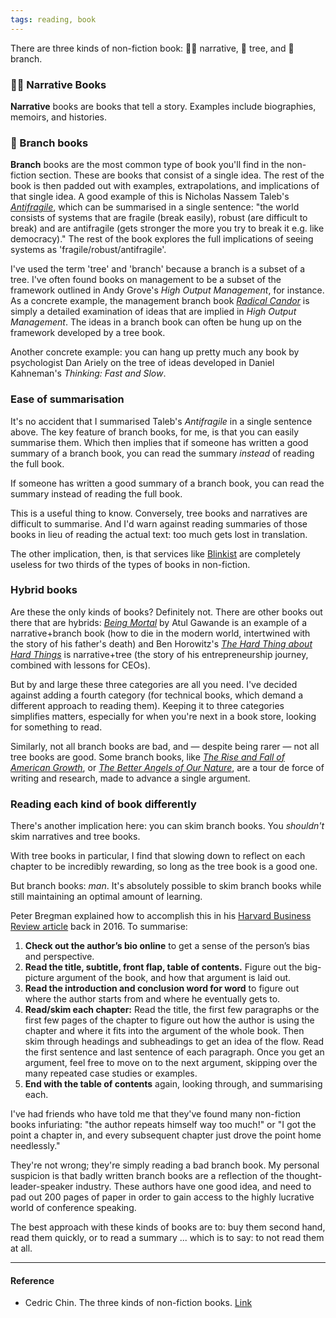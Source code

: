 ```yaml
---
tags: reading, book
---
```


There are three kinds of non-fiction book: 💁‍♀️ narrative, 🌳 tree, and 🌿 branch.

### 💁‍♀️ Narrative Books

**Narrative** books are books that tell a story. Examples include biographies,
memoirs, and histories.

### 🌿 Branch books

**Branch** books are the most common type of book you'll find in the non-fiction
section. These are books that consist of a single idea. The rest of the book is
then padded out with examples, extrapolations, and implications of that single
idea. A good example of this is Nicholas Nassem Taleb's
_[Antifragile](https://www.amazon.com/Antifragile-Things-That-Disorder-Incerto/dp/0812979680)_,
which can be summarised in a single sentence: "the world consists of systems
that are fragile (break easily), robust (are difficult to break) and are
antifragile (gets stronger the more you try to break it e.g. like democracy)."
The rest of the book explores the full implications of seeing systems as
'fragile/robust/antifragile'.

I've used the term 'tree' and 'branch' because a branch is a subset of a tree.
I've often found books on management to be a subset of the framework outlined in
Andy Grove's _High Output Management_, for instance. As a concrete example, the
management branch book
_[Radical Candor](https://www.amazon.com/Radical-Candor-Kim-Scott/dp/B01KTIEFEE)_
is simply a detailed examination of ideas that are implied in _High Output
Management_. The ideas in a branch book can often be hung up on the framework
developed by a tree book.

Another concrete example: you can hang up pretty much any book by psychologist
Dan Ariely on the tree of ideas developed in Daniel Kahneman's _Thinking: Fast
and Slow_.

### Ease of summarisation

It's no accident that I summarised Taleb's _Antifragile_ in a single sentence
above. The key feature of branch books, for me, is that you can easily summarise
them. Which then implies that if someone has written a good summary of a branch
book, you can read the summary _instead_ of reading the full book.

If someone has written a good summary of a branch book, you can read the summary
instead of reading the full book.

This is a useful thing to know. Conversely, tree books and narratives are
difficult to summarise. And I'd warn against reading summaries of those books in
lieu of reading the actual text: too much gets lost in translation.

The other implication, then, is that services like
[Blinkist](https://www.blinkist.com/) are completely useless for two thirds of
the types of books in non-fiction.

### Hybrid books

Are these the only kinds of books? Definitely not. There are other books out
there that are hybrids:
_[Being Mortal](https://www.amazon.com/Being-Mortal-Medicine-What-Matters-ebook/dp/B00JCW0BCY)_
by Atul Gawande is an example of a narrative+branch book (how to die in the
modern world, intertwined with the story of his father's death) and Ben
Horowitz's
_[The Hard Thing about Hard Things](https://www.amazon.com/Hard-Thing-About-Things-Building/dp/0062273205)_
is narrative+tree (the story of his entrepreneurship journey, combined with
lessons for CEOs).

But by and large these three categories are all you need. I've decided against
adding a fourth category (for technical books, which demand a different approach
to reading them). Keeping it to three categories simplifies matters, especially
for when you're next in a book store, looking for something to read.

Similarly, not all branch books are bad, and — despite being rarer — not all
tree books are good. Some branch books, like
_[The Rise and Fall of American Growth](http://amazon.com/dp/0691147728)_, or
_[The Better Angels of Our Nature](https://www.amazon.com/Better-Angels-Our-Nature-Violence/dp/0143122010)_,
are a tour de force of writing and research, made to advance a single argument.

### Reading each kind of book differently

There's another implication here: you can skim branch books. You _shouldn't_
skim narratives and tree books.

With tree books in particular, I find that slowing down to reflect on each
chapter to be incredibly rewarding, so long as the tree book is a good one.

But branch books: _man_. It's absolutely possible to skim branch books while
still maintaining an optimal amount of learning.

Peter Bregman explained how to accomplish this in his
[Harvard Business Review article](https://hbr.org/2016/02/how-to-read-a-book-a-week)
back in 2016. To summarise:

1.  **Check out the author’s bio online** to get a sense of the person’s bias
    and perspective.
2.  **Read the title, subtitle, front flap, table of contents.** Figure out the
    big-picture argument of the book, and how that argument is laid out.
3.  **Read the introduction and conclusion word for word** to figure out where
    the author starts from and where he eventually gets to.
4.  **Read/skim each chapter:** Read the title, the first few paragraphs or the
    first few pages of the chapter to figure out how the author is using the
    chapter and where it fits into the argument of the whole book. Then skim
    through headings and subheadings to get an idea of the flow. Read the first
    sentence and last sentence of each paragraph. Once you get an argument, feel
    free to move on to the next argument, skipping over the many repeated case
    studies or examples.
5.  **End with the table of contents** again, looking through, and summarising
    each.

I've had friends who have told me that they've found many non-fiction books
infuriating: "the author repeats himself way too much!" or "I got the point a
chapter in, and every subsequent chapter just drove the point home needlessly."

They're not wrong; they're simply reading a bad branch book. My personal
suspicion is that badly written branch books are a reflection of the
thought-leader-speaker industry. These authors have one good idea, and need to
pad out 200 pages of paper in order to gain access to the highly lucrative world
of conference speaking.

The best approach with these kinds of books are to: buy them second hand, read
them quickly, or to read a summary ... which is to say: to not read them at all.

---

#### Reference

- Cedric Chin. The three kinds of non-fiction books.
  [Link](https://commoncog.com/blog/the-3-kinds-of-non-fiction-book)
